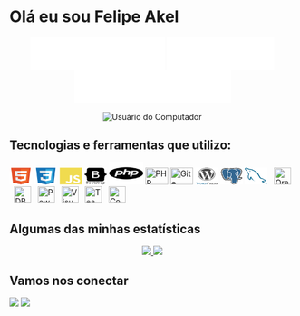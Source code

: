 # Olá eu sou Felipe Akel

<p align = "center">
  <img align="center" alt="Programador PHP"  src="img/programador-php.gif">
  <img align="center" alt="Web Designer"  src="img/web-designer.gif">
  <img align="center" alt="Analista de Sistemas"  src="img/analista-sistemas.gif">
</p>

<p align = "center">
  <img align="center" alt="Usuário do Computador" height="250" width="330" src="https://media0.giphy.com/media/qgQUggAC3Pfv687qPC/giphy.gif">
</p>


## Tecnologias e ferramentas que utilizo:

<link rel="stylesheet" href="https://cdn.jsdelivr.net/gh/devicons/devicon@v2.15.1/devicon.min.css">

<p align = "left">
  <img title="HTML" height="30" width="40" src="https://raw.githubusercontent.com/devicons/devicon/master/icons/html5/html5-original.svg" >
  <img title="CSS" height="30" width="40" src="https://raw.githubusercontent.com/devicons/devicon/master/icons/css3/css3-original.svg" >
  <img title="Js" height="30" width="40" src="https://raw.githubusercontent.com/devicons/devicon/master/icons/javascript/javascript-plain.svg">
  <img title="Bootstrap" height="30" width="40" src="https://raw.githubusercontent.com/devicons/devicon/master/icons/bootstrap/bootstrap-plain-wordmark.svg">
  <img title="PHP" height="40" width="60" src="https://raw.githubusercontent.com/devicons/devicon/master/icons/php/php-plain.svg">
  <img title="PHP Laravel" height="30" width="40" src="https://cdn.jsdelivr.net/gh/devicons/devicon/icons/laravel/laravel-plain-wordmark.svg">
  <img title="Git e GitHub" height="30" width="40" src="https://e7.pngegg.com/pngimages/713/558/png-clipart-computer-icons-pro-git-github-logo-text-logo-thumbnail.png">
  <img title="WordPress" height="30" width="40" src="https://raw.githubusercontent.com/devicons/devicon/master/icons/wordpress/wordpress-original.svg">
  <img title="PostgreSQL" height="30" width="40" src="https://raw.githubusercontent.com/devicons/devicon/master/icons/postgresql/postgresql-original.svg">
  <img title="MySQL" height="30" width="40" src="https://raw.githubusercontent.com/devicons/devicon/master/icons/mysql/mysql-original.svg">
  &nbsp;
  <img title="Oracle" height="30" width="30" src="https://cdn.jsdelivr.net/gh/devicons/devicon/icons/oracle/oracle-original.svg">
  &nbsp;
  <img title="DBDesigner" height="30" width="30" src="https://img.utdstc.com/icon/22a/3bf/22a3bf7ca77afad2a340cd4331c196675522f0b8e5b73baca836d754ce495faf:200">
  &nbsp;
  <img title="Power Designer" height="30" width="30" src="https://softwareasli.com/wp-content/uploads/2020/04/powerdesigner.png">
  &nbsp;
  <img title="Visual Studio Code" height="30" width="30" src="https://upload.wikimedia.org/wikipedia/commons/thumb/9/9a/Visual_Studio_Code_1.35_icon.svg/2048px-Visual_Studio_Code_1.35_icon.svg.png">
  &nbsp;
  <img title="Teams" height="30" width="30" src="https://upload.wikimedia.org/wikipedia/commons/thumb/c/c9/Microsoft_Office_Teams_%282018%E2%80%93present%29.svg/2203px-Microsoft_Office_Teams_%282018%E2%80%93present%29.svg.png">
  &nbsp;
  <img title="Controle de Versionamento GIT - Tortoise SVN" height="30" width="30" src="https://w7.pngwing.com/pngs/5/124/png-transparent-tortoisesvn-apache-subversion-version-control-visualsvn-comparaison-des-clients-pour-subversion-tortise-apache-subversion-version-control-tortoisesvn-thumbnail.png">
</p>

## Algumas das minhas estatísticas

<div align="center">
  <a href="https://github.com/FelipeAkel">
  <img height="160em" src="https://github-readme-stats.vercel.app/api?username=FelipeAkel&show_icons=true&theme=tokyonight&include_all_commits=true&count_private=true"/>
  <img height="160em" src="https://github-readme-stats.vercel.app/api/top-langs/?username=FelipeAkel&layout=compact&langs_count=7&theme=tokyonight"/>
  </a>
</div>

## Vamos nos conectar

  <a href = "mailto:felipe.akel01@gmail.com"><img src="https://img.shields.io/badge/-Gmail-%23333?style=for-the-badge&logo=gmail&logoColor=white" target="_blank"></a>
  <a href="https://www.linkedin.com/in/felipe-akel-carvalho-florentino-009412135" target="_blank"><img src="https://img.shields.io/badge/-LinkedIn-%230077B5?style=for-the-badge&logo=linkedin&logoColor=white" target="_blank"></a> 

